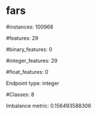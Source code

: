 # fars

#instances: 100968

#features: 29

  #binary_features: 0

  #integer_features: 29

  #float_features: 0

Endpoint type: integer

#Classes: 8

Imbalance metric: 0.156493588306

